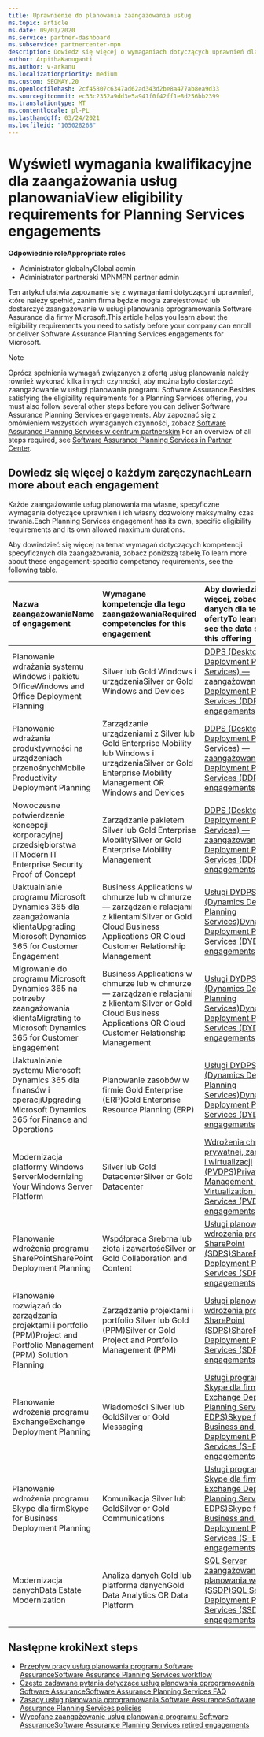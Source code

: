 ```yaml
---
title: Uprawnienie do planowania zaangażowania usług
ms.topic: article
ms.date: 09/01/2020
ms.service: partner-dashboard
ms.subservice: partnercenter-mpn
description: Dowiedz się więcej o wymaganiach dotyczących uprawnień dla poszczególnych usług planowania programu Software Assurance firma może chcieć zaoferować klientom korporacyjnym.
author: ArpithaKanuganti
ms.author: v-arkanu
ms.localizationpriority: medium
ms.custom: SEOMAY.20
ms.openlocfilehash: 2cf45807c6347ad62ad343d2be8a477ab8ea9d33
ms.sourcegitcommit: ec33c2352a9dd3e5a941f0f42ff1e8d256bb2399
ms.translationtype: MT
ms.contentlocale: pl-PL
ms.lasthandoff: 03/24/2021
ms.locfileid: "105028268"
---
```

# <a name="view-eligibility-requirements-for-planning-services-engagements"></a><span data-ttu-id="076a6-103">Wyświetl wymagania kwalifikacyjne dla zaangażowania usług planowania</span><span class="sxs-lookup"><span data-stu-id="076a6-103">View eligibility requirements for Planning Services engagements</span></span>

<span data-ttu-id="076a6-104">**Odpowiednie role**</span><span class="sxs-lookup"><span data-stu-id="076a6-104">**Appropriate roles**</span></span>

- <span data-ttu-id="076a6-105">Administrator globalny</span><span class="sxs-lookup"><span data-stu-id="076a6-105">Global admin</span></span>
- <span data-ttu-id="076a6-106">Administrator partnerski MPN</span><span class="sxs-lookup"><span data-stu-id="076a6-106">MPN partner admin</span></span>

<span data-ttu-id="076a6-107">Ten artykuł ułatwia zapoznanie się z wymaganiami dotyczącymi uprawnień, które należy spełnić, zanim firma będzie mogła zarejestrować lub dostarczyć zaangażowanie w usługi planowania oprogramowania Software Assurance dla firmy Microsoft.</span><span class="sxs-lookup"><span data-stu-id="076a6-107">This article helps you learn about the eligibility requirements you need to satisfy before your company can enroll or deliver Software Assurance Planning Services engagements for Microsoft.</span></span>

>[!NOTE]
> <span data-ttu-id="076a6-108">Oprócz spełnienia wymagań związanych z ofertą usług planowania należy również wykonać kilka innych czynności, aby można było dostarczyć zaangażowanie w usługi planowania programu Software Assurance.</span><span class="sxs-lookup"><span data-stu-id="076a6-108">Besides satisfying the eligibility requirements for a Planning Services offering, you must also follow several other steps before you can deliver Software Assurance Planning Services engagements.</span></span> <span data-ttu-id="076a6-109">Aby zapoznać się z omówieniem wszystkich wymaganych czynności, zobacz [Software Assurance Planning Services w centrum partnerskim](software-assurance-dps.md).</span><span class="sxs-lookup"><span data-stu-id="076a6-109">For an overview of all steps required, see [Software Assurance Planning Services in Partner Center](software-assurance-dps.md).</span></span>

## <a name="learn-more-about-each-engagement"></a><span data-ttu-id="076a6-110">Dowiedz się więcej o każdym zaręczynach</span><span class="sxs-lookup"><span data-stu-id="076a6-110">Learn more about each engagement</span></span>

<span data-ttu-id="076a6-111">Każde zaangażowanie usług planowania ma własne, specyficzne wymagania dotyczące uprawnień i ich własny dozwolony maksymalny czas trwania.</span><span class="sxs-lookup"><span data-stu-id="076a6-111">Each Planning Services engagement has its own, specific eligibility requirements and its own allowed maximum durations.</span></span>

<span data-ttu-id="076a6-112">Aby dowiedzieć się więcej na temat wymagań dotyczących kompetencji specyficznych dla zaangażowania, zobacz poniższą tabelę.</span><span class="sxs-lookup"><span data-stu-id="076a6-112">To learn more about these engagement-specific competency requirements, see the following table.</span></span>

| <span data-ttu-id="076a6-113">Nazwa zaangażowania</span><span class="sxs-lookup"><span data-stu-id="076a6-113">Name of engagement</span></span> | <span data-ttu-id="076a6-114">Wymagane kompetencje dla tego zaangażowania</span><span class="sxs-lookup"><span data-stu-id="076a6-114">Required competencies for this engagement</span></span> | <span data-ttu-id="076a6-115">Aby dowiedzieć się więcej, zobacz arkusz danych dla tej oferty</span><span class="sxs-lookup"><span data-stu-id="076a6-115">To learn more, see the data sheet for this offering</span></span> |
|:--- |:--- |:--- |
| <span data-ttu-id="076a6-116">Planowanie wdrażania systemu Windows i pakietu Office</span><span class="sxs-lookup"><span data-stu-id="076a6-116">Windows and Office Deployment Planning</span></span>  | <span data-ttu-id="076a6-117">Silver lub Gold Windows i urządzenia</span><span class="sxs-lookup"><span data-stu-id="076a6-117">Silver or Gold Windows and Devices</span></span>  |  [<span data-ttu-id="076a6-118">DDPS (Desktop Deployment Planning Services) — zaangażowanie</span><span class="sxs-lookup"><span data-stu-id="076a6-118">Desktop Deployment Planning Services (DDPS) engagements</span></span>](https://go.microsoft.com/fwlink/?linkid=2116072)
| <span data-ttu-id="076a6-119">Planowanie wdrażania produktywności na urządzeniach przenośnych</span><span class="sxs-lookup"><span data-stu-id="076a6-119">Mobile Productivity Deployment Planning</span></span>  | <span data-ttu-id="076a6-120">Zarządzanie urządzeniami z Silver lub Gold Enterprise Mobility lub Windows i urządzenia</span><span class="sxs-lookup"><span data-stu-id="076a6-120">Silver or Gold Enterprise Mobility Management OR Windows and Devices</span></span>  | [<span data-ttu-id="076a6-121">DDPS (Desktop Deployment Planning Services) — zaangażowanie</span><span class="sxs-lookup"><span data-stu-id="076a6-121">Desktop Deployment Planning Services (DDPS) engagements</span></span>](https://go.microsoft.com/fwlink/?linkid=2116072) |  
| <span data-ttu-id="076a6-122">Nowoczesne potwierdzenie koncepcji korporacyjnej przedsiębiorstwa IT</span><span class="sxs-lookup"><span data-stu-id="076a6-122">Modern IT Enterprise Security Proof of Concept</span></span> |  <span data-ttu-id="076a6-123">Zarządzanie pakietem Silver lub Gold Enterprise Mobility</span><span class="sxs-lookup"><span data-stu-id="076a6-123">Silver or Gold Enterprise Mobility Management</span></span>  | [<span data-ttu-id="076a6-124">DDPS (Desktop Deployment Planning Services) — zaangażowanie</span><span class="sxs-lookup"><span data-stu-id="076a6-124">Desktop Deployment Planning Services (DDPS) engagements</span></span>](https://go.microsoft.com/fwlink/?linkid=2116072) |  
| <span data-ttu-id="076a6-125">Uaktualnianie programu Microsoft Dynamics 365 dla zaangażowania klienta</span><span class="sxs-lookup"><span data-stu-id="076a6-125">Upgrading Microsoft Dynamics 365 for Customer Engagement</span></span>  | <span data-ttu-id="076a6-126">Business Applications w chmurze lub w chmurze — zarządzanie relacjami z klientami</span><span class="sxs-lookup"><span data-stu-id="076a6-126">Silver or Gold Cloud Business Applications OR Cloud Customer Relationship Management</span></span>  | [<span data-ttu-id="076a6-127">Usługi DYDPS (Dynamics Deployment Planning Services)</span><span class="sxs-lookup"><span data-stu-id="076a6-127">Dynamics Deployment Planning Services (DYDPS) engagements</span></span>](https://go.microsoft.com/fwlink/?linkid=2116073)
| <span data-ttu-id="076a6-128">Migrowanie do programu Microsoft Dynamics 365 na potrzeby zaangażowania klienta</span><span class="sxs-lookup"><span data-stu-id="076a6-128">Migrating to Microsoft Dynamics 365 for Customer Engagement</span></span>  | <span data-ttu-id="076a6-129">Business Applications w chmurze lub w chmurze — zarządzanie relacjami z klientami</span><span class="sxs-lookup"><span data-stu-id="076a6-129">Silver or Gold Cloud Business Applications OR Cloud Customer Relationship Management</span></span>  | [<span data-ttu-id="076a6-130">Usługi DYDPS (Dynamics Deployment Planning Services)</span><span class="sxs-lookup"><span data-stu-id="076a6-130">Dynamics Deployment Planning Services (DYDPS) engagements</span></span>](https://go.microsoft.com/fwlink/?linkid=2116073)
| <span data-ttu-id="076a6-131">Uaktualnianie systemu Microsoft Dynamics 365 dla finansów i operacji</span><span class="sxs-lookup"><span data-stu-id="076a6-131">Upgrading Microsoft Dynamics 365 for Finance and Operations</span></span>  | <span data-ttu-id="076a6-132">Planowanie zasobów w firmie Gold Enterprise (ERP)</span><span class="sxs-lookup"><span data-stu-id="076a6-132">Gold Enterprise Resource Planning (ERP)</span></span>  | [<span data-ttu-id="076a6-133">Usługi DYDPS (Dynamics Deployment Planning Services)</span><span class="sxs-lookup"><span data-stu-id="076a6-133">Dynamics Deployment Planning Services (DYDPS) engagements</span></span>](https://go.microsoft.com/fwlink/?linkid=2116073)  |
| <span data-ttu-id="076a6-134">Modernizacja platformy Windows Server</span><span class="sxs-lookup"><span data-stu-id="076a6-134">Modernizing Your Windows Server Platform</span></span> | <span data-ttu-id="076a6-135">Silver lub Gold Datacenter</span><span class="sxs-lookup"><span data-stu-id="076a6-135">Silver or Gold Datacenter</span></span> | [<span data-ttu-id="076a6-136">Wdrożenia chmury prywatnej, zarządzania i wirtualizacji (PVDPS)</span><span class="sxs-lookup"><span data-stu-id="076a6-136">Private Cloud, Management and Virtualization Planning Services (PVDPS) engagements</span></span>](https://go.microsoft.com/fwlink/?linkid=2115982) |
| <span data-ttu-id="076a6-137">Planowanie wdrożenia programu SharePoint</span><span class="sxs-lookup"><span data-stu-id="076a6-137">SharePoint Deployment Planning</span></span>  | <span data-ttu-id="076a6-138">Współpraca Srebrna lub złota i zawartość</span><span class="sxs-lookup"><span data-stu-id="076a6-138">Silver or Gold Collaboration and Content</span></span>  | [<span data-ttu-id="076a6-139">Usługi planowania wdrożenia programu SharePoint (SDPS)</span><span class="sxs-lookup"><span data-stu-id="076a6-139">SharePoint Deployment Planning Services (SDPS) engagements</span></span>](https://go.microsoft.com/fwlink/?linkid=2116074)  |
| <span data-ttu-id="076a6-140">Planowanie rozwiązań do zarządzania projektami i portfolio (PPM)</span><span class="sxs-lookup"><span data-stu-id="076a6-140">Project and Portfolio Management (PPM) Solution Planning</span></span>  | <span data-ttu-id="076a6-141">Zarządzanie projektami i portfolio Silver lub Gold (PPM)</span><span class="sxs-lookup"><span data-stu-id="076a6-141">Silver or Gold Project and Portfolio Management (PPM)</span></span>  | [<span data-ttu-id="076a6-142">Usługi planowania wdrożenia programu SharePoint (SDPS)</span><span class="sxs-lookup"><span data-stu-id="076a6-142">SharePoint Deployment Planning Services (SDPS) engagements</span></span>](https://go.microsoft.com/fwlink/?linkid=2116074)  |
| <span data-ttu-id="076a6-143">Planowanie wdrożenia programu Exchange</span><span class="sxs-lookup"><span data-stu-id="076a6-143">Exchange Deployment Planning</span></span>  | <span data-ttu-id="076a6-144">Wiadomości Silver lub Gold</span><span class="sxs-lookup"><span data-stu-id="076a6-144">Silver or Gold Messaging</span></span>  | [<span data-ttu-id="076a6-145">Usługi programów Skype dla firm i Exchange Deployment Planning Services (S-EDPS)</span><span class="sxs-lookup"><span data-stu-id="076a6-145">Skype for Business and Exchange Deployment Planning Services (S-EDPS) engagements</span></span>](https://go.microsoft.com/fwlink/?linkid=2116075)  |
<span data-ttu-id="076a6-146">Planowanie wdrożenia programu Skype dla firm</span><span class="sxs-lookup"><span data-stu-id="076a6-146">Skype for Business Deployment Planning</span></span>  | <span data-ttu-id="076a6-147">Komunikacja Silver lub Gold</span><span class="sxs-lookup"><span data-stu-id="076a6-147">Silver or Gold Communications</span></span>  | [<span data-ttu-id="076a6-148">Usługi programów Skype dla firm i Exchange Deployment Planning Services (S-EDPS)</span><span class="sxs-lookup"><span data-stu-id="076a6-148">Skype for Business and Exchange Deployment Planning Services (S-EDPS) engagements</span></span>](https://go.microsoft.com/fwlink/?linkid=2116075)  |
| <span data-ttu-id="076a6-149">Modernizacja danych</span><span class="sxs-lookup"><span data-stu-id="076a6-149">Data Estate Modernization</span></span>  | <span data-ttu-id="076a6-150">Analiza danych Gold lub platforma danych</span><span class="sxs-lookup"><span data-stu-id="076a6-150">Gold Data Analytics OR Data Platform</span></span>  | [<span data-ttu-id="076a6-151">SQL Server zaangażowania usług planowania wdrożenia (SSDP)</span><span class="sxs-lookup"><span data-stu-id="076a6-151">SQL Server Deployment Planning Services (SSDPS) engagements</span></span>](https://go.microsoft.com/fwlink/?linkid=2116076)  |

## <a name="next-steps"></a><span data-ttu-id="076a6-152">Następne kroki</span><span class="sxs-lookup"><span data-stu-id="076a6-152">Next steps</span></span>

- [<span data-ttu-id="076a6-153">Przepływ pracy usług planowania programu Software Assurance</span><span class="sxs-lookup"><span data-stu-id="076a6-153">Software Assurance Planning Services workflow</span></span>](https://go.microsoft.com/fwlink/?linkid=2115983)
- [<span data-ttu-id="076a6-154">Często zadawane pytania dotyczące usług planowania oprogramowania Software Assurance</span><span class="sxs-lookup"><span data-stu-id="076a6-154">Software Assurance Planning Services FAQ</span></span>](https://go.microsoft.com/fwlink/?linkid=2116077)
- [<span data-ttu-id="076a6-155">Zasady usług planowania oprogramowania Software Assurance</span><span class="sxs-lookup"><span data-stu-id="076a6-155">Software Assurance Planning Services policies</span></span>](https://go.microsoft.com/fwlink/?linkid=2115984)
- [<span data-ttu-id="076a6-156">Wycofane zaangażowanie usług planowania programu Software Assurance</span><span class="sxs-lookup"><span data-stu-id="076a6-156">Software Assurance Planning Services retired engagements</span></span>](https://query.prod.cms.rt.microsoft.com/cms/api/am/binary/RE4sln9)
